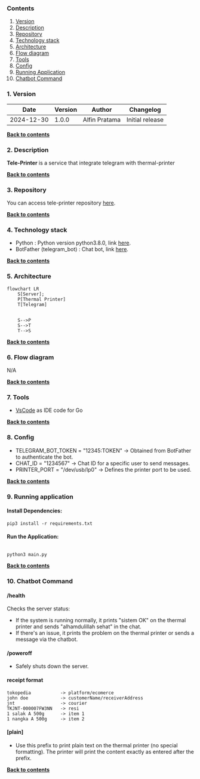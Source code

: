 ### Contents
1. [Version](#1-version) <br/>
2. [Description](#2-description) <br/>
3. [Repository](#3-repository) <br/>
4. [Technology stack](#4-technology-stack) <br/>
5. [Architecture](#5-architecture) <br/>
6. [Flow diagram](#6-flow-diagram) <br/>
7. [Tools](#7-tools) <br/>
8. [Config](#8-config) <br/>
8. [Running Application](#9-running-application) <br/>
9. [Chatbot Command](#10-chatbot-command) <br/>



### 1. Version

| Date       | Version | Author        | Changelog |
|------------| --- |---------------| --- |
| 2024-12-30 | 1.0.0 | Alfin Pratama | Initial release |

[**Back to contents**](#contents)

### 2. Description

**Tele-Printer** is a service that integrate telegram with thermal-printer

[**Back to contents**](#contents)

### 3. Repository

You can access tele-printer repository [here](https://github.com/alfin-nandha/tele-printer).

[**Back to contents**](#contents)

### 4. Technology stack

- Python : Python version python3.8.0, link [here](https://www.python.org/downloads/release/python-380/).
- BotFather (telegram_bot) : Chat bot, link [here](https://telegram.me/BotFather).

[**Back to contents**](#contents)

### 5. Architecture
```mermaid
flowchart LR
    S[Server];
    P[Thermal Printer]
    T[Telegram]
    

    S-->P
    S-->T
    T-->S
```

[**Back to contents**](#contents)


### 6. Flow diagram

N/A

[**Back to contents**](#contents)

### 7. Tools

- [VsCode](https://code.visualstudio.com/) as IDE code for Go

[**Back to contents**](#contents)

### 8. Config

- TELEGRAM_BOT_TOKEN = "12345:TOKEN" -> Obtained from BotFather to authenticate the bot.
- CHAT_ID = "1234567" -> Chat ID for a specific user to send messages.
- PRINTER_PORT = "/dev/usb/lp0" -> Defines the printer port to be used.

[**Back to contents**](#contents)

### 9. Running application

#### Install Dependencies:
```
pip3 install -r requirements.txt
```
#### Run the Application:
```

python3 main.py
```

[**Back to contents**](#contents)

### 10. Chatbot Command

#### /health
Checks the server status:
- If the system is running normally, it prints "sistem OK" on the thermal printer and sends "alhamdulillah sehat" in the chat.
- If there's an issue, it prints the problem on the thermal printer or sends a message via the chatbot.

#### /poweroff
- Safely shuts down the server.
  
#### receipt format
```
tokopedia           -> platform/ecomerce
john doe            -> customerName/receiverAddress
jnt                 -> courier
TKJNT-000007FW3NN   -> resi
1 salak A 500g      -> item 1
1 nangka A 500g     -> item 2
```

#### [plain]
- Use this prefix to print plain text on the thermal printer (no special formatting). The printer will print the content exactly as entered after the prefix.

[**Back to contents**](#contents)
